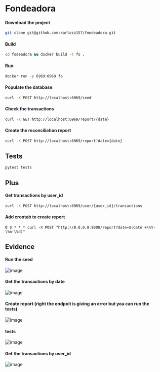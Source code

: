 # Fondeadora

#### Download the project
```bash
git clone git@github.com:karlozz157/fondeadora.git
```

#### Build 
```bash
cd fodeadora && docker build -t fo .
```

#### Run
```bash
docker run -p 6969:6969 fo
```

#### Populate the database
```bash
curl -X POST http://localhost:6969/seed
```

#### Check the transactions
```bash
curl -X GET http://localhost:6969/report/{date}
```

#### Create the reconciliation report
```bash
curl -X POST http://localhost:6969/report?date={date}
```


## Tests
```bash
pytest tests
```


## Plus

#### Get transactions by user_id
```bash
curl -X POST http://localhost:6969/user/{user_id}/transactions
```

#### Add crontab to create report
```
0 0 * * * curl -X POST "http://0.0.0.0:8000/report?date=$(date +\%Y-\%m-\%d)" 
```


## Evidence
#### Run the seed
![image](https://github.com/karlozz157/fondeadora/assets/4811721/656075aa-1835-4b7c-bc85-112c1fca3843)

#### Get the transactions by date
![image](https://github.com/karlozz157/fondeadora/assets/4811721/c3455020-87cb-4d08-b90b-b99792e91b34)

#### Create report (right the endpoit is giving an error but you can run the tests)
![image](https://github.com/karlozz157/fondeadora/assets/4811721/79dee99f-91ea-4cf9-9baf-f72d338c2789)

#### tests
![image](https://github.com/karlozz157/fondeadora/assets/4811721/3f39a179-4319-4f68-8252-bf7e8549fc26)

#### Get the transactions by user_id
![image](https://github.com/karlozz157/fondeadora/assets/4811721/8c69f2dc-9a70-45d2-b015-e29fef7f2da7)

